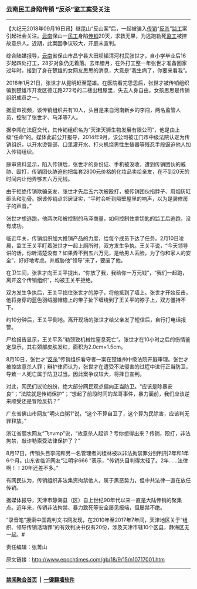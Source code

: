 ### 云南民工身陷传销 “反杀”监工案受关注
------------------------

<p>【大纪元2018年09月16日讯】继昆山“反山案”后，一起被骗入<a href="http://www.epochtimes.com/gb/tag/%E4%BC%A0%E9%94%80.html">传销</a>“<a href="http://www.epochtimes.com/gb/tag/%E5%8F%8D%E6%9D%80.html">反杀</a>”<a href="http://www.epochtimes.com/gb/tag/%E7%9B%91%E5%B7%A5.html">监工</a>案引起社会关注。<a href="http://www.epochtimes.com/gb/tag/%E4%BA%91%E5%8D%97.html">云南</a>保山一<a href="http://www.epochtimes.com/gb/tag/%E6%B0%91%E5%B7%A5.html">民工</a>身陷<a href="http://www.epochtimes.com/gb/tag/%E4%BC%A0%E9%94%80.html">传销</a>20天，求救无果，为逃跑勒死<a href="http://www.epochtimes.com/gb/tag/%E7%9B%91%E5%B7%A5.html">监工</a>被控故意杀人。近期，此案因争议较大，开庭未宣判。</p>
<p>综合陆媒报导，<a href="http://www.epochtimes.com/gb/tag/%E4%BA%91%E5%8D%97.html">云南</a>省保山市昌宁县大田坝镇清河村民张世才，自小学毕业后16岁起四处打工，28岁对象仍无着落。去年腊月，在外打工整一年张世才准备回家过年时，接到了身在楚雄的女网友思思的消息，大意是“我生病了，你要来看我”。</p>
<p>2018年1月21日，张世才从昆明赶至楚雄。在医院看完思思后，张世才被传销组织骗到楚雄市开发区德江路272号的二楼出租屋里，失去人身自由。女孩思思是传销组织成员之一。</p>
<p>据庭审视频，该传销组织共有10人，头目是来自河南新乡的李闯，两名监管人员，控制了张世才、马泽等7人。</p>
<p>据李闯在法庭交代，其传销组织名为“天津天狮生物发展有限公司”，他是由上级“任命”的。媒体此前公开报导，2014年9月，该公司被江门市中级法院认定为传销组织，以开水烫臀部、口里灌开水、打火机烧男性生殖器等残忍手段逼迫他人加入传销组织。</p>
<p>庭审资料显示，陷入传销后，张世才的身份证、手机被没收，遭到传销团伙的威胁、殴打，传销团伙胁迫他把每套2800元价格的化妆品卖给亲友，在不到20天的时间内让他弄够五六万元钱。</p>
<p>由于拒绝传销欺骗亲友，张世才先后五六次被殴打，被传销团伙掐脖子、用烟灰缸砸头和肋骨。据该传销点邻居证实，“平时会听到隔壁屋里的响声，以为是装修房子的声音。”</p>
<p>张世才想逃跑，他两次和被控制的马泽商量，如何控制住拿钥匙的监工后逃跑，没有成功。</p>
<p>临近年关，传销组织加大推销产品的力度，给每个成员下达了任务。2月10日凌晨，监工王关平盯着张世才一起上厕所时，双方发生争执。王关平说，“今天领导讲的话，你听清楚没有？如果弄不到五六万元，是给男人丢脸，为了你和家人的安全”，好好地考虑。并威胁他“领导”来了，要废了他。</p>
<p>在卫生间，张世才向王关平提出，“你放了我，我给你一万元钱”，“我们一起跑，离开这个传销组织”，均被王关平拒绝。</p>
<p>双方发生争执后，王关平掐住张世才的脖子，将他抵到了墙上。张世才开始反击，他将身穿的蓝色羽绒服帽檐上的带子扯下缠绕到了王关平的脖子上，双方僵持不下。</p>
<p>约10分钟后，王关平倒地。离开现场的张世才给父亲发了短信后，自行打电话报警。</p>
<p>尸检报告显示，王关平系“勒颈致机械性窒息死亡”。张世才在10小时之后的伤情鉴定显示，其右颈部皮肤发红，面积为2.0cm×1.5cm。</p>
<p>8月10日，张世才“<a href="http://www.epochtimes.com/gb/tag/%E5%8F%8D%E6%9D%80.html">反杀</a>”传销组织看守者一案在楚雄州中级法院开庭审理。张世才被控故意杀人罪；辩护律师认为，张世才在遭受不法侵害的过程中进行正当防卫，导致一人死亡属于防卫过当。因此案争议较大，将择日宣判。</p>
<p>对此，网民们议论纷纷，绝大部分网民观点偏向正当防卫。“应该是除暴安良”；“法院就是传销保护”；“想起了前段时间的龙哥事件，暴力面前，我们应该逆来顺受还是冒险反抗？”</p>
<p>广东省佛山市网友“明火白粥1”说，“这个不算自卫了，这个算为民除害，应该判无罪释放。”</p>
<p>浙江省丽水网友“飞nvmp”说，“故意杀人起诉？亏你想得出来？传销，殴打，非法拘禁，敲诈勒索受法律保护了？”</p>
<p>8月17日，传销头目李闯和另一名管理者刘桂林被以非法拘禁罪分别判刑2年和1年6个月。山东省临沂网友“江明宇666 ”表示，“传销头目判得太轻了。2年……法律啊！！20年还差不多。”</p>
<p>有网民认为，传销组织非法集资拘禁他人，属于黑恶势力，但中共法律一直在放任传销。</p>
<p>据媒体报导，天津市静海县（区）自上世纪90年代以来一直是大陆传销的聚集点。近年来，传销非法拘禁、暴力致死等安全屡见报端，但屡禁不绝。</p>
<p>“录音笔”搜索中国裁判文书网发现，在2010年至2017年7年间，天津地区关于“组织、领导传销活动罪”的有效判决书仅有20份，涉及天津市辖10个区县，静海区无一起。#</p>
<p>责任编辑：张菁山</p>

原文链接：http://www.epochtimes.com/gb/18/9/15/n10717001.htm


------------------------
#### [禁闻聚合首页](https://github.com/gfw-breaker/banned-news/blob/master/README.md) &nbsp;|&nbsp;  [一键翻墙软件](https://github.com/gfw-breaker/nogfw/blob/master/README.md)